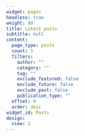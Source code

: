 ```yaml
---
widget: pages
headless: true
weight: 90
title: Latest posts
subtitle: null
content:
  page_type: posts
  count: 5
  filters:
    author: ""
    category: ""
    tag: ""
    exclude_featured: false
    exclude_future: false
    exclude_past: false
    publication_type: ""
  offset: 0
  order: desc
widget_id: Posts
design:
  view: 2
---
```

